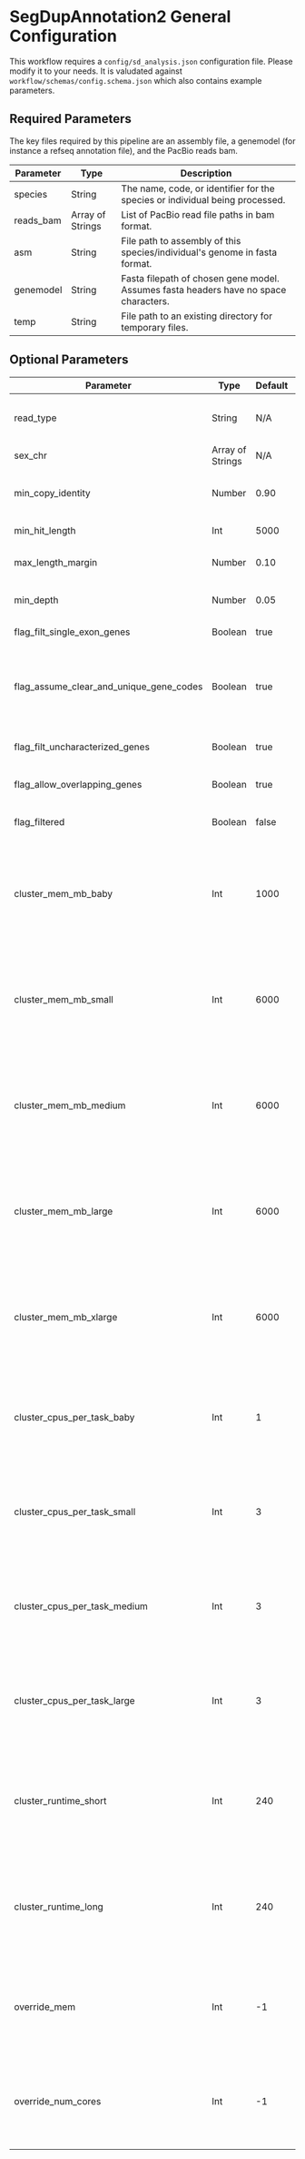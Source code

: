 # SegDupAnnotation2 General Configuration

This workflow requires a `config/sd_analysis.json` configuration file. Please modify it to your needs. It is valudated against `workflow/schemas/config.schema.json` which also contains example parameters.

## Required Parameters

The key files required by this pipeline are an assembly file, a genemodel (for instance a refseq annotation file), and the PacBio reads bam.

| Parameter | Type | Description |
| --- | --- | ------ |
| species | String | The name, code, or identifier for the species or individual being processed. |
| reads_bam | Array of Strings | List of PacBio read file paths in bam format. |
| asm | String | File path to assembly of this species/individual's genome in fasta format. |
| genemodel | String | Fasta filepath of chosen gene model. Assumes fasta headers have no space characters. |
| temp | String | File path to an existing directory for temporary files. |

## Optional Parameters

| Parameter | Type | Default | Description |
| --- | --- | --- | ------ |
| read_type | String | N/A | Note PacBio read technology type (CLR vs CCS). Currently used for metadata purposed only. |
| sex_chr | Array of Strings | N/A | List of sex chromosome names in given assembly. |
| min_copy_identity | Number | 0.90 | Minimum gene copy identity to keep when the gene copy is compared to the original copy. |
| min_hit_length | Int | 5000 | Minimum hit length to keep in bases. |
| max_length_margin | Number | 0.10 | Keep gene copies with length within \<max_length_margin\> of the original gene's length. |
| min_depth | Number | 0.05 | Minimum mean copy depth to keep as percentage of mean assembly depth. |
| flag_filt_single_exon_genes | Boolean | true | When true, keeps only genes with multiple exons. |
| flag_assume_clear_and_unique_gene_codes | Boolean | true | When false, assumes gene model fasta headers are in default RefSeq format, and thus renames all headers based on gene symbol in parenthesis at end of header line. |
| flag_filt_uncharacterized_genes | Boolean | true | When true, filters out genes in gene model with gene names beginning with `LOC`. |
| flag_allow_overlapping_genes | Boolean | true | When false, group overlapping genes using network based approach. |
| flag_filtered | Boolean | false | Retain and calculate depth for all genes even those that don't meet filter minimums. |
| cluster_mem_mb_baby | Int | 1000 | The memory in MB a cluster node or cpu must provide for a computationally simple job. In practice this parameter is combined with a cluster_cpus_per_task_\<size\> parameter by some rules to create a SLURM or other cluster job. |
| cluster_mem_mb_small | Int | 6000 | The memory in MB a cluster node or cpu must provide for a computationally simple job. In practice this parameter is combined with a cluster_cpus_per_task_\<size\> parameter by some rules to create a SLURM or other cluster job. |
| cluster_mem_mb_medium | Int | 6000 | The memory in MB a cluster node or cpu must provide for a computationally mild job. In practice this parameter is combined with a cluster_cpus_per_task_\<size\> parameter by some rules to create a SLURM or other cluster job. |
| cluster_mem_mb_large | Int | 6000 | The memory in MB a cluster node or cpu must provide for a computationally intense job. In practice this parameter is combined with a cluster_cpus_per_task_\<size\> parameter by some rules to create a SLURM or other cluster job. |
| cluster_mem_mb_xlarge | Int | 6000 | The memory in MB a cluster node or cpu must provide for a computationally intense job. In practice this parameter is combined with a cluster_cpus_per_task_\<size\> parameter by some rules to create a SLURM or other cluster job. |
| cluster_cpus_per_task_baby | Int | 1 | The number of cpus per task for a computationally simple rule. In practice this parameter is combined with a cluster_mem_mb_\<size\> parameter by some rules to create a SLURM or other cluster job. |
| cluster_cpus_per_task_small | Int | 3 | The number of cpus per task for a computationally mild rule. In practice this parameter is combined with a cluster_mem_mb_\<size\> parameter by some rules to create a SLURM or other cluster job. |
| cluster_cpus_per_task_medium | Int | 3 | The number of cpus per task for a computationally intense rule. In practice this parameter is combined with a cluster_mem_mb_\<size\> parameter by some rules to create a SLURM or other cluster job. |
| cluster_cpus_per_task_large | Int | 3 | The number of cpus per task for a computationally intense rule. In practice this parameter is combined with a cluster_mem_mb_\<size\> parameter by some rules to create a SLURM or other cluster job. |
| cluster_runtime_short | Int | 240 | The walltime in minutes allocated for rules expected to take a relatively short amount of time (like 4 hrs). This parameter is only used if called in the cluster_exec parameter or by snakemake's --slurm command line paramter. |
| cluster_runtime_long | Int | 240 | The walltime in minutes allocated for rules expected to take a relatively long amount of time (like 24 hrs). This parameter is only used if called in the cluster_exec parameter or by snakemake's --slurm command line paramter. |
| override_mem | Int | -1 | Override the memory available in MB otherwise defined by the cluster_mem_mb_\<size\> parameters in MB. If set to -1, the cluster_mem_mb_<X> paramters will not be overwritten. |
| override_num_cores | Int | -1 | Override the number of allocated cores otherwise defined by the cluster_cpus_per_task_\<size\> parameters. If set to -1, the cluster_cpus_per_task_\<size\> paramters will not be overwritten. |
